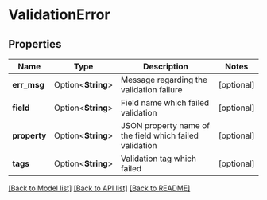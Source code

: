 # ValidationError

## Properties

Name | Type | Description | Notes
------------ | ------------- | ------------- | -------------
**err_msg** | Option<**String**> | Message regarding the validation failure | [optional]
**field** | Option<**String**> | Field name which failed validation | [optional]
**property** | Option<**String**> | JSON property name of the field which failed validation | [optional]
**tags** | Option<**String**> | Validation tag which failed | [optional]

[[Back to Model list]](../README.md#documentation-for-models) [[Back to API list]](../README.md#documentation-for-api-endpoints) [[Back to README]](../README.md)


